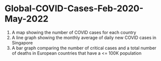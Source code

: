 # Global-COVID-Cases-Feb-2020-May-2022
1) A map showing the number of COVID cases for each country
2) A line graph showing the monthly average of daily new COVID cases in Singapore
3) A bar graph comparing the number of critical cases and a total number of deaths in European countries that have a <= 100K population
